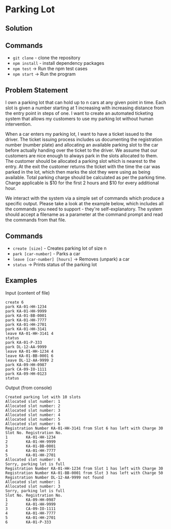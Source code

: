 # Parking Lot

## Solution

## Commands

* `git clone` - clone the repository
* `npm install` - install dependency packages
* `npm test` -> Run the npm test cases
* `npm start` -> Run the program


## Problem Statement

I own a parking lot that can hold up to n cars at any given point in time. Each slot is given a number starting at 1 
increasing with increasing distance from the entry point in steps of one. I want to create an automated ticketing system
that allows my customers to use my parking lot without human intervention.

When a car enters my parking lot, I want to have a ticket issued to the driver. The ticket issuing process includes us 
documenting the registration number (number plate) and allocating an available parking slot to the car before actually 
handing over the ticket to the driver. We assume that our customers are nice enough to always park in the slots allocated 
to them. The customer should be allocated a parking slot which is nearest to the entry. At the exit the customer returns 
the ticket with the time the car was parked in the lot, which then marks the slot they were using as being available. 
Total parking charge should be calculated as per the parking time. Charge applicable is $10 for the first 2 hours and 
$10 for every additional hour.

We interact with the system via a simple set of commands which produce a specific output. Please take a look at the 
example below, which includes all the commands you need to support - they're self-explanatory. The system should accept
a filename as a parameter at the command prompt and read the commands from that file.

## Commands

* `create [size]` - Creates parking lot of size n
* `park [car-number]` - Parks a car
* `leave [car-number] [hours]` -> Removes (unpark) a car
* `status` -> Prints status of the parking lot

## Examples

Input (content of file)

```text
create 6
park KA-01-HH-1234
park KA-01-HH-9999
park KA-01-BB-0001
park KA-01-HH-7777
park KA-01-HH-2701
park KA-01-HH-3141
leave KA-01-HH-3141 4
status
park KA-01-P-333
park DL-12-AA-9999
leave KA-01-HH-1234 4
leave KA-01-BB-0001 6
leave DL-12-AA-9999 2
park KA-09-HH-0987
park CA-09-IO-1111
park KA-09-HH-0123
status
```

Output (from console)

```text
Created parking lot with 10 slots
Allocated slot number: 1
Allocated slot number: 2
Allocated slot number: 3
Allocated slot number: 4
Allocated slot number: 5
Allocated slot number: 6
Registration Number KA-01-HH-3141 from Slot 6 has left with Charge 30
Slot No. Registration No.
1        KA-01-HH-1234
2        KA-01-HH-9999
3        KA-01-BB-0001
4        KA-01-HH-7777
5        KA-01-HH-2701
Allocated slot number: 6
Sorry, parking lot is full
Registration Number KA-01-HH-1234 from Slot 1 has left with Charge 30
Registration Number KA-01-BB-0001 from Slot 3 has left with Charge 50
Registration Number DL-12-AA-9999 not found
Allocated slot number: 1
Allocated slot number: 3
Sorry, parking lot is full
Slot No. Registration No.
1        KA-09-HH-0987
2        KA-01-HH-9999
3        CA-09-IO-1111
4        KA-01-HH-7777
5        KA-01-HH-2701
6        KA-01-P-333





